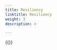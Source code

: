 ```yaml
---
title: Resiliency
linktitle: Resiliency 
weight: 3
description: >

--- 
```

{{<include  file="content/v2/getting-started/uninstallation/helm/module/resiliency.md" Var="powermax" values="powermax">}}
